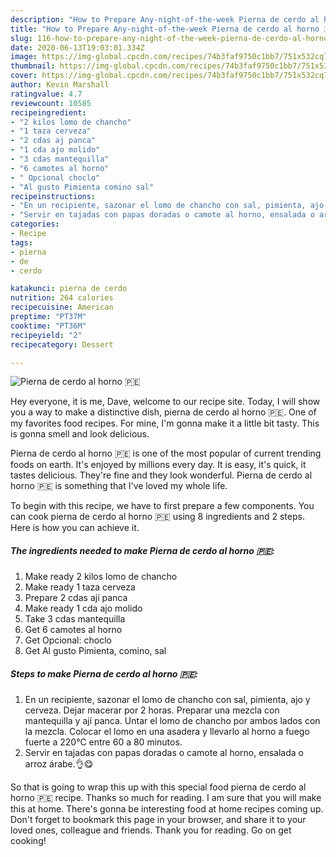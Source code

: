 ```yaml
---
description: "How to Prepare Any-night-of-the-week Pierna de cerdo al horno 🇵🇪"
title: "How to Prepare Any-night-of-the-week Pierna de cerdo al horno 🇵🇪"
slug: 116-how-to-prepare-any-night-of-the-week-pierna-de-cerdo-al-horno
date: 2020-06-13T19:03:01.334Z
image: https://img-global.cpcdn.com/recipes/74b3faf9750c1bb7/751x532cq70/pierna-de-cerdo-al-horno-🇵🇪-foto-principal.jpg
thumbnail: https://img-global.cpcdn.com/recipes/74b3faf9750c1bb7/751x532cq70/pierna-de-cerdo-al-horno-🇵🇪-foto-principal.jpg
cover: https://img-global.cpcdn.com/recipes/74b3faf9750c1bb7/751x532cq70/pierna-de-cerdo-al-horno-🇵🇪-foto-principal.jpg
author: Kevin Marshall
ratingvalue: 4.7
reviewcount: 10585
recipeingredient:
- "2 kilos lomo de chancho"
- "1 taza cerveza"
- "2 cdas aj panca"
- "1 cda ajo molido"
- "3 cdas mantequilla"
- "6 camotes al horno"
- " Opcional choclo"
- "Al gusto Pimienta comino sal"
recipeinstructions:
- "En un recipiente, sazonar el lomo de chancho con sal, pimienta, ajo y cerveza. Dejar macerar por 2 horas. Preparar una mezcla con mantequilla y ají panca. Untar el lomo de chancho por ambos lados con la mezcla. Colocar el lomo en una asadera y llevarlo al horno a fuego fuerte a 220°C entre 60 a 80 minutos."
- "Servir en tajadas con papas doradas o camote al horno, ensalada o arroz árabe.👌😋"
categories:
- Recipe
tags:
- pierna
- de
- cerdo

katakunci: pierna de cerdo 
nutrition: 264 calories
recipecuisine: American
preptime: "PT37M"
cooktime: "PT36M"
recipeyield: "2"
recipecategory: Dessert

---
```



![Pierna de cerdo al horno 🇵🇪](https://img-global.cpcdn.com/recipes/74b3faf9750c1bb7/751x532cq70/pierna-de-cerdo-al-horno-🇵🇪-foto-principal.jpg)

Hey everyone, it is me, Dave, welcome to our recipe site. Today, I will show you a way to make a distinctive dish, pierna de cerdo al horno 🇵🇪. One of my favorites food recipes. For mine, I'm gonna make it a little bit tasty. This is gonna smell and look delicious.

Pierna de cerdo al horno 🇵🇪 is one of the most popular of current trending foods on earth. It's enjoyed by millions every day. It is easy, it's quick, it tastes delicious. They're fine and they look wonderful. Pierna de cerdo al horno 🇵🇪 is something that I've loved my whole life.




To begin with this recipe, we have to first prepare a few components. You can cook pierna de cerdo al horno 🇵🇪 using 8 ingredients and 2 steps. Here is how you can achieve it.

<!--inarticleads1-->

##### The ingredients needed to make Pierna de cerdo al horno 🇵🇪:

1. Make ready 2 kilos lomo de chancho
1. Make ready 1 taza cerveza
1. Prepare 2 cdas ají panca
1. Make ready 1 cda ajo molido
1. Take 3 cdas mantequilla
1. Get 6 camotes al horno
1. Get  Opcional: choclo
1. Get Al gusto Pimienta, comino, sal




<!--inarticleads2-->

##### Steps to make Pierna de cerdo al horno 🇵🇪:

1. En un recipiente, sazonar el lomo de chancho con sal, pimienta, ajo y cerveza. Dejar macerar por 2 horas. Preparar una mezcla con mantequilla y ají panca. Untar el lomo de chancho por ambos lados con la mezcla. Colocar el lomo en una asadera y llevarlo al horno a fuego fuerte a 220°C entre 60 a 80 minutos.
1. Servir en tajadas con papas doradas o camote al horno, ensalada o arroz árabe.👌😋




So that is going to wrap this up with this special food pierna de cerdo al horno 🇵🇪 recipe. Thanks so much for reading. I am sure that you will make this at home. There's gonna be interesting food at home recipes coming up. Don't forget to bookmark this page in your browser, and share it to your loved ones, colleague and friends. Thank you for reading. Go on get cooking!
